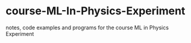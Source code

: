 # course-ML-In-Physics-Experiment
notes, code examples and programs for the course ML in Physics Experiment

